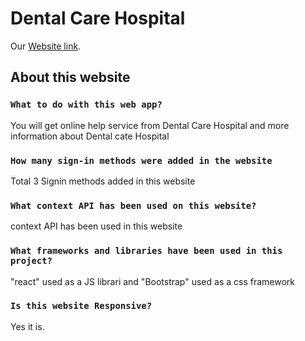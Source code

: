 # Dental Care Hospital

Our [Website link](https://dental-care-tj.web.app/).

## About this website

### `What to do with this web app?`

You will get online help service from Dental Care Hospital and more information about Dental cate Hospital

### `How many sign-in methods were added in the website`

Total 3 Signin methods added in this website

### `What context API has been used on this website?`

context API has been used in this website

### `What frameworks and libraries have been used in this project?`

"react" used as a JS librari and "Bootstrap" used as a css framework

### `Is this website Responsive?`

Yes it is.